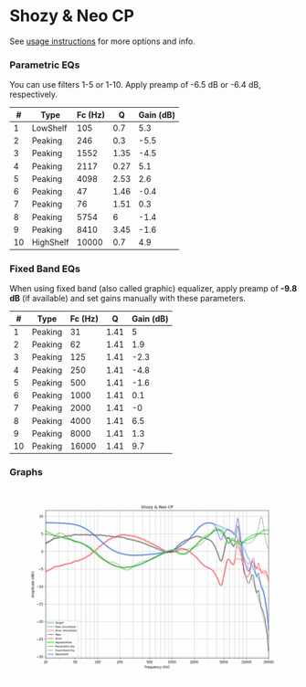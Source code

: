 # Shozy & Neo CP
See [usage instructions](https://github.com/jaakkopasanen/AutoEq#usage) for more options and info.

### Parametric EQs
You can use filters 1-5 or 1-10. Apply preamp of -6.5 dB or -6.4 dB, respectively.

|   # | Type      |   Fc (Hz) |    Q |   Gain (dB) |
|-----|-----------|-----------|------|-------------|
|   1 | LowShelf  |       105 | 0.7  |         5.3 |
|   2 | Peaking   |       246 | 0.3  |        -5.5 |
|   3 | Peaking   |      1552 | 1.35 |        -4.5 |
|   4 | Peaking   |      2117 | 0.27 |         5.1 |
|   5 | Peaking   |      4098 | 2.53 |         2.6 |
|   6 | Peaking   |        47 | 1.46 |        -0.4 |
|   7 | Peaking   |        76 | 1.51 |         0.3 |
|   8 | Peaking   |      5754 | 6    |        -1.4 |
|   9 | Peaking   |      8410 | 3.45 |        -1.6 |
|  10 | HighShelf |     10000 | 0.7  |         4.9 |

### Fixed Band EQs
When using fixed band (also called graphic) equalizer, apply preamp of **-9.8 dB** (if available) and set gains manually with these parameters.

|   # | Type    |   Fc (Hz) |    Q |   Gain (dB) |
|-----|---------|-----------|------|-------------|
|   1 | Peaking |        31 | 1.41 |         5   |
|   2 | Peaking |        62 | 1.41 |         1.9 |
|   3 | Peaking |       125 | 1.41 |        -2.3 |
|   4 | Peaking |       250 | 1.41 |        -4.8 |
|   5 | Peaking |       500 | 1.41 |        -1.6 |
|   6 | Peaking |      1000 | 1.41 |         0.1 |
|   7 | Peaking |      2000 | 1.41 |        -0   |
|   8 | Peaking |      4000 | 1.41 |         6.5 |
|   9 | Peaking |      8000 | 1.41 |         1.3 |
|  10 | Peaking |     16000 | 1.41 |         9.7 |

### Graphs
![](./Shozy%20&%20Neo%20CP.png)
